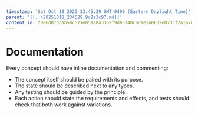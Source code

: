 ```yaml
---
timestamp: 'Sat Oct 18 2025 23:45:29 GMT-0400 (Eastern Daylight Time)'
parent: '[[..\20251018_234529.9c2a3c97.md]]'
content_id: 2086d81dcab58c571e059a8a3369f9d85f40c6d9e3a0632e87dcf2a1a784757b
---
```


# Documentation

Every concept should have inline documentation and commenting:

* The concept itself should be paired with its purpose.
* The state should be described next to any types.
* Any testing should be guided by the principle.
* Each action should state the requirements and effects, and tests should check that both work against variations.
